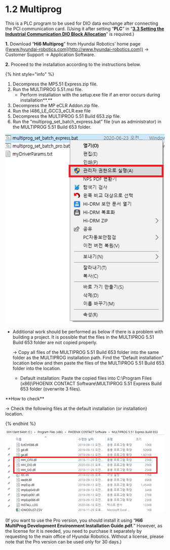 # 1.2 Multiprog

This is a PLC program to be used for DIO data exchange after connecting the PCI communication card. (Using it after setting “**PLC**” in “[**3.3 Setting the Industrial Communication DIO Block Allocation**](../3-setting-industrial-communication/3-3-dio-block-allocation/)” is required.)

**1.**     Download “**Hi6 Multiprog**” from Hyundai Robotics’ home page ([www.hyundai-robotics.com](http://www.hyundai-robotics.com)) -> Customer Support -> Application Software.

**2.**     Proceed to the installation according to the instructions below.

{% hint style="info" %}
1. Decompress the MP5.51 Express.zip file.
2. Run the MULTIPROG 5.51.msi file.
   * Perform installation with the setup.exe file if an error occurs during installation**.**
3. Decompress the MP eCLR Addon.zip file.
4. Run the I486\_LE\_GCC3\_eCLR.exe file
5. Decompress the MULTIPROG 5.51 Build 653.zip file.
6. Run the “multiprog\_set\_batch\_express.bat” file (run as administrator) in the MULTIPROG 5.51 Build 653 folder.

![](<../_assets/image (10).png>)

&#x20;

*   Additional work should be performed as below if there is a problem with building a project. It is possible that the files in the MULTIPROG 5.51 Build 653 folder are not copied properly.&#x20;

    \-> Copy all files of the MULTIPROG 5.51 Build 653 folder into the same folder as the MULTIPROG installation path. Find the “Default installation” location below and then paste the files of the MULTIPROG 5.51 Build 653 folder into the location.

    * Default installation: Paste the copied files into C:\Program Files (x86)\PHOENIX CONTACT Software\MULTIPROG 5.51 Express Build 653 folder (overwrite 3 files).

&#x20;

\*\*How to check\*\*

\-> Check the following files at the default installation (or installation) location.


{% endhint %}

![](../_assets/image.png)

(If you want to use the Pro version, you should install it using “**Hi6 MultiProg Development Environment Installation Guide.pdf.**” However, as the license for it is needed, you need to purchase it separately by requesting to the main office of Hyundai Robotics. Without a license, please note that the Pro version can be used only for 30 days.)
